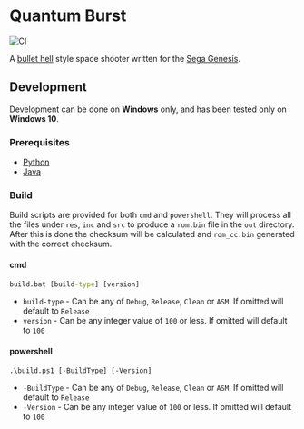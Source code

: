 # Quantum Burst

[![CI][CI Badge]][CI Workflows]

A [bullet hell] style space shooter written for the [Sega Genesis].

## Development

Development can be done on **Windows** only, and has been tested only on
**Windows 10**.

### Prerequisites

- [Python](https://www.python.org/downloads/windows)
- [Java](https://java.com/en/download/manual.jsp)

### Build

Build scripts are provided for both `cmd` and `powershell`. They will process
all the files under `res`, `inc` and `src` to produce a `rom.bin` file in the
`out` directory. After this is done the checksum will be calculated and
`rom_cc.bin` generated with the correct checksum.

#### cmd

```cmd
build.bat [build-type] [version]
```

- `build-type` - Can be any of `Debug`, `Release`, `Clean` or `ASM`. If omitted
will default to `Release`
- `version` - Can be any integer value of `100` or less. If omitted will default
to `100`

#### powershell

```pwsh
.\build.ps1 [-BuildType] [-Version]
```

- `-BuildType` - Can be any of `Debug`, `Release`, `Clean` or `ASM`. If omitted
will default to `Release`
- `-Version` - Can be any integer value of `100` or less. If omitted will
default to `100`

<!-- links -->
[CI Badge]: https://github.com/devpow112/quantum-burst/actions/workflows/ci.yml/badge.svg?branch=main
[CI Workflows]: https://github.com/devpow112/quantum-burst/actions/workflows/ci.yml
[Bullet Hell]: https://en.wikipedia.org/wiki/Shoot_%27em_up#Bullet_hell
[Sega Genesis]: https://en.wikipedia.org/wiki/Sega_Genesis
